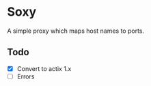 # Soxy

A simple proxy which maps host names to ports.

## Todo
- [x] Convert to actix 1.x
- [ ] Errors